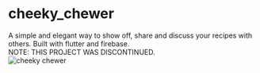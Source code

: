 # cheeky_chewer

A simple and elegant way to show off, share and discuss your recipes with others. Built with flutter and firebase.   
NOTE: THIS PROJECT WAS DISCONTINUED.   
![cheeky chewer](https://github.com/Ahmodiyy/cheeky-chewer-teminla/assets/61211517/1169c5ba-4864-4135-ba9a-73322f1fa5ea)

